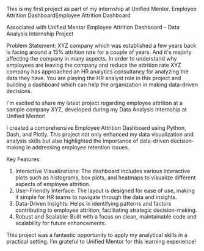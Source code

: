 This is my first project as part of my internship at Unified Mentor.
Employee Attrition DashboardEmployee Attrition Dashboard

Associated with Unified Mentor
Employee Attrition Dashboard – Data Analysis Internship Project 


Problem Statement:
XYZ company which was established a few years back is facing around a 15% attrition rate for
a couple of years. And it's majorly affecting the company in many aspects. In order to
understand why employees are leaving the company and reduce the attrition rate XYZ
company has approached an HR analytics consultancy for analyzing the data they have. You
are playing the HR analyst role in this project and building a dashboard which can help the
organization in making data-driven decisions.

I'm excited to share my latest project regarding employee attrition at a sample company XYZ, developed during my Data Analysis Internship at Unified Mentor!

I created a comprehensive Employee Attrition Dashboard using Python, Dash, and Plotly. This project not only enhanced my data visualization and analysis skills but also highlighted the importance of data-driven decision-making in addressing employee retention issues.

Key Features:

1) Interactive Visualizations: The dashboard includes various interactive plots such as histograms, box plots, and heatmaps to visualize different aspects of employee attrition.
2) User-Friendly Interface: The layout is designed for ease of use, making it simple for HR teams to navigate through the data and insights.
3) Data-Driven Insights: Helps in identifying patterns and factors contributing to employee attrition, facilitating strategic decision-making.
4) Robust and Scalable: Built with a focus on clean, maintainable code and scalability for future enhancements.

This project was a fantastic opportunity to apply my analytical skills in a practical setting. I’m grateful to Unified Mentor for this learning experience!

